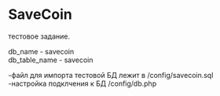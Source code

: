# SaveCoin
 тестовое задание.<br>

 db_name - savecoin <br>
 db_table_name - savecoin<br>

-файл для импорта тестовой БД лежит в /config/savecoin.sql<br>
-настройка подклчения к БД /config/db.php<br>